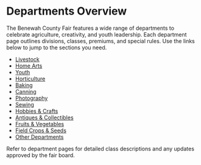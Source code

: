 # Departments Overview

The Benewah County Fair features a wide range of departments to celebrate agriculture, creativity, and youth leadership. Each department page outlines divisions, classes, premiums, and special rules. Use the links below to jump to the sections you need.

- [Livestock](livestock.md)
- [Home Arts](home-arts.md)
- [Youth](youth.md)
- [Horticulture](horticulture.md)
- [Baking](baking.md)
- [Canning](canning.md)
- [Photography](photography.md)
- [Sewing](sewing.md)
- [Hobbies & Crafts](hobbies-and-crafts.md)
- [Antiques & Collectibles](antiques-and-collectibles.md)
- [Fruits & Vegetables](fruits-and-vegetables.md)
- [Field Crops & Seeds](field-crops-and-seeds.md)
- [Other Departments](other-departments.md)

Refer to department pages for detailed class descriptions and any updates approved by the fair board.
